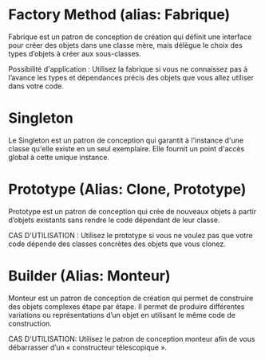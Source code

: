 # Factory Method (alias: Fabrique)

Fabrique est un patron de conception de création qui définit une interface pour créer des objets dans une classe mère, mais délègue le choix des types d’objets à créer aux sous-classes.

Possibilité d'application :  Utilisez la fabrique si vous ne connaissez pas à l’avance les types et dépendances précis des objets que vous allez utiliser dans votre code.

# Singleton

Le Singleton est un patron de conception qui garantit à l'instance d'une classe qu'elle existe en un seul exemplaire. 
Elle fournit un point d'accès global à cette unique instance.


# Prototype (Alias: Clone, Prototype)

Prototype est un patron de conception qui crée de nouveaux objets à partir d’objets existants sans rendre le code dépendant de leur classe.

CAS D'UTILISATION : Utilisez le prototype si vous ne voulez pas que votre code dépende des classes concrètes des objets que vous clonez.


# Builder (Alias: Monteur)

Monteur est un patron de conception de création qui permet de construire des objets complexes étape par étape. Il permet de produire différentes variations ou représentations d’un objet en utilisant le même code de construction.

CAS D'UTILISATION: Utilisez le patron de conception monteur afin de vous débarrasser d’un « constructeur télescopique ».
